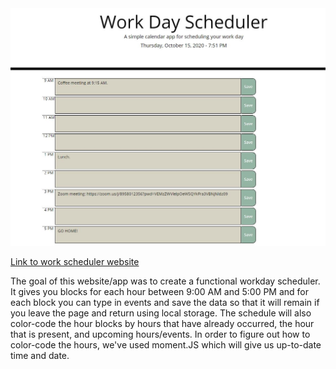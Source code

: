 <img src="Capture1.JPG" alt="Screenshot of functional scheduler app">

<a href="https://ethanrmcdowell.github.io/Work-Scheduler/">Link to work scheduler website</a>

The goal of this website/app was to create a functional workday scheduler. It gives you blocks for each hour between 9:00 AM and 5:00 PM and for each block you can type in events and save the data so that it will remain if you leave the page and return using local storage. The schedule will also color-code the hour blocks by hours that have already occurred, the hour that is present, and upcoming hours/events. In order to figure out how to color-code the hours, we've used moment.JS which will give us up-to-date time and date.

